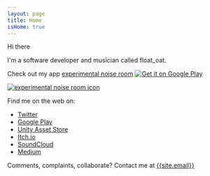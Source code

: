 ```yaml
---
layout: page
title: Home
isHome: true
---
```

Hi there

I'm a software developer and musician called float_oat. <!--I make <a href="{{ '/apps' | relative_url }}">apps</a>, <a href="{{ '/unity-assets' | relative_url }}">Unity assets</a> and <a href="{{ '/music' | relative_url }}">music</a>-->

<p>
	Check out my app <a href="experimental-noise-room">experimental noise room</a>
	<a href='https://play.google.com/store/apps/details?id=com.float_oat.experimental_noise_room&pcampaignid=MKT-Other-global-all-co-prtnr-py-PartBadge-Mar2515-1'><img class="google-play-button" alt='Get it on Google Play' src='https://play.google.com/intl/en_us/badges/images/generic/en_badge_web_generic.png'/></a>
</p>
<a href="experimental-noise-room"><img src="{{site.baseurl}}/assets/images/enr_promo.png" alt="experimental noise room icon"></a>

Find me on the web on:
* [Twitter](https://twitter.com/float_oat)
* [Google Play](https://play.google.com/store/apps/dev?id=6199139011269319077&hl=en-GB)
* [Unity Asset Store](https://assetstore.unity.com/publishers/44194)
* [Itch.io](https://float-oat.itch.io/)
* [SoundCloud](https://soundcloud.com/float_oat)
* [Medium](https://medium.com/@floatoat)

<p>Comments, complaints, collaborate? Contact me at <a href="mailto:{{site.email}}">{{site.email}}</a></p>
